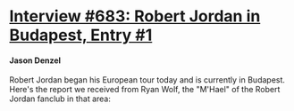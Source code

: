 # [Interview #683: Robert Jordan in Budapest, Entry #1](https://www.theoryland.com/intvmain.php?i=683#1)

#### Jason Denzel

Robert Jordan began his European tour today and is currently in Budapest. Here's the report we received from Ryan Wolf, the "M'Hael" of the Robert Jordan fanclub in that area:

